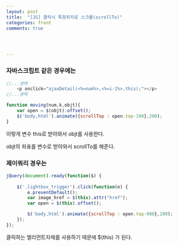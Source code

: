 ```yaml
---
layout: post
title:  "[JS] 클릭시 특정위치로 스크롤(scrollTo)"
categories: front
comments: true




---
```




### 자바스크립트 같은 경우에는

```javascript
//...생략
    <p onclick="ajaxDetail(<%=num%>,<%=i-1%>,this);"></p>
//...생략

function moving(num,k,objt){
    var open = $(objt).offset();
    $('body,html').animate({scrollTop : open.top-190},200);        
}
```

이렇게 변수 this로 받아와서 objt를 사용한다.

objt의 좌표를 변수로 받아와서  scrollTo를 해준다.





### 제이쿼리 경우는

```javascript
jQuery(document).ready(function($) {
	
	$('.lightbox_trigger').click(function(e) {
		e.preventDefault();
		var image_href = $(this).attr("href");
		var open = $(this).offset();

        $('body,html').animate({scrollTop : open.top-900},200);
	});
});
```

클릭하는 엘리먼트자체를 사용하기 때문에 $(this) 가 된다.

